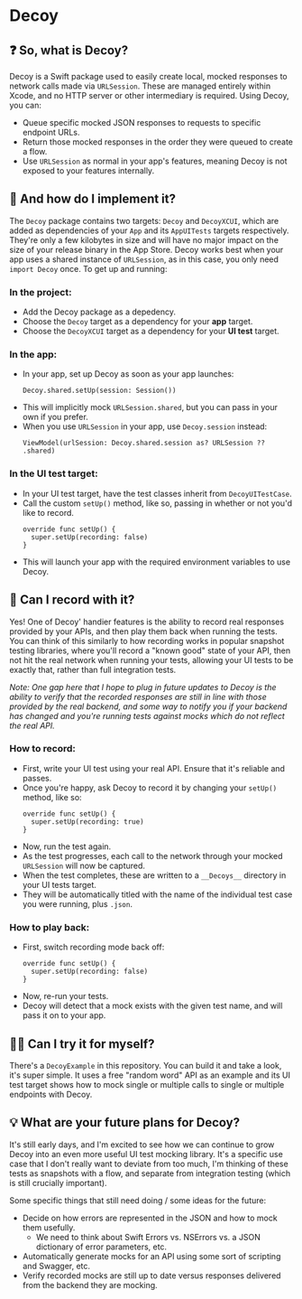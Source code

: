 # Decoy

## ❓ So, what is Decoy?

Decoy is a Swift package used to easily create local, mocked responses to network calls made
via `URLSession`. These are managed entirely within Xcode, and no HTTP server or other intermediary is required.
Using Decoy, you can:

* Queue specific mocked JSON responses to requests to specific endpoint URLs.
* Return those mocked responses in the order they were queued to create a flow.
* Use `URLSession` as normal in your app's features, meaning Decoy is not exposed to your features internally.

## 🧱 And how do I implement it?

The `Decoy` package contains two targets: `Decoy` and `DecoyXCUI`, which are added as dependencies of your `App` and its `AppUITests` targets respectively. They're only a few kilobytes in size and will have no major impact on the size of your release binary in the App Store. Decoy works best when your app uses a shared instance of `URLSession`, as in this case, you only need `import Decoy` once. To get up and running:

### In the project:
* Add the Decoy package as a depedency.
* Choose the `Decoy` target as a dependency for your **app** target.
* Choose the `DecoyXCUI` target as a dependency for your **UI test** target.

### In the app:
* In your app, set up Decoy as soon as your app launches:
  ```
  Decoy.shared.setUp(session: Session())
  ```
* This will implicitly mock `URLSession.shared`, but you can pass in your own if you prefer.
* When you use `URLSession` in your app, use `Decoy.session` instead:
  ```
  ViewModel(urlSession: Decoy.shared.session as? URLSession ?? .shared)
  ```

### In the UI test target:
* In your UI test target, have the test classes inherit from `DecoyUITestCase`.
* Call the custom `setUp()` method, like so, passing in whether or not you'd like to record.
  ```
  override func setUp() {
    super.setUp(recording: false)
  }
  ```
* This will launch your app with the required environment variables to use Decoy.

## 🔴 Can I record with it?

Yes! One of Decoy' handier features is the ability to record real responses provided by your APIs, and then play
them back when running the tests. You can think of this similarly to how recording works in popular snapshot testing
libraries, where you'll record a "known good" state of your API, then not hit the real network when running your tests,
allowing your UI tests to be exactly that, rather than full integration tests.

*Note: One gap here that I hope to plug in future updates to Decoy is the ability to verify that the recorded
responses are still in line with those provided by the real backend, and some way to notify you if your backend has
changed and you're running tests against mocks which do not reflect the real API.*

### How to record:
* First, write your UI test using your real API. Ensure that it's reliable and passes.
* Once you're happy, ask Decoy to record it by changing your `setUp()` method, like so:
  ```
  override func setUp() {
    super.setUp(recording: true)
  }
  ```
* Now, run the test again.
* As the test progresses, each call to the network through your mocked `URLSession` will now be captured.
* When the test completes, these are written to a `__Decoys__` directory in your UI tests target.
* They will be automatically titled with the name of the individual test case you were running, plus `.json`.

### How to play back:
* First, switch recording mode back off:
  ```
  override func setUp() {
    super.setUp(recording: false)
  }
  ```
* Now, re-run your tests.
* Decoy will detect that a mock exists with the given test name, and will pass it on to your app.

## 👩‍💻 Can I try it for myself?

There's a `DecoyExample` in this repository. You can build it and take a look, it's super simple. It uses a
free "random word" API as an example and its UI test target shows how to mock single or multiple calls to single or
multiple endpoints with Decoy.

## 💡 What are your future plans for Decoy?

It's still early days, and I'm excited to see how we can continue to grow Decoy into an even more useful UI
test mocking library. It's a specific use case that I don't really want to deviate from too much, I'm thinking of
these tests as snapshots with a flow, and separate from integration testing (which is still crucially important).

Some specific things that still need doing / some ideas for the future:
* Decide on how errors are represented in the JSON and how to mock them usefully.
  * We need to think about Swift Errors vs. NSErrors vs. a JSON dictionary of error parameters, etc.
* Automatically generate mocks for an API using some sort of scripting and Swagger, etc.
* Verify recorded mocks are still up to date versus responses delivered from the backend they are mocking.

